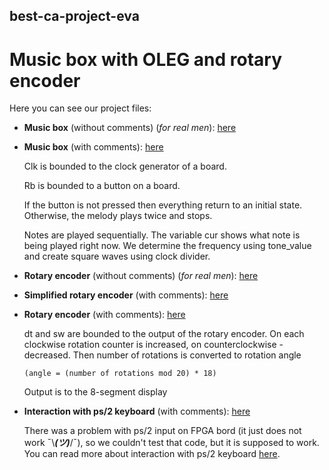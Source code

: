 ## best-ca-project-eva
# Music box with OLEG and rotary encoder

Here you can see our project files:

* **Music box** (without comments) (_for real men_): [here](https://github.com/noteisenheim/best-ca-project-eva/blob/master/musec.v)

* **Music box** (with comments): [here](https://github.com/noteisenheim/best-ca-project-eva/blob/master/musec2.v)

  Clk is bounded to the clock generator of a board.
  
  Rb is bounded to a button on a board.
  
  If the button is not pressed then everything return to an initial state. Otherwise, the melody plays twice and stops.
  
  Notes are played sequentially. The variable cur shows what note is being played right now. We determine the frequency using tone_value and create square waves using clock divider. 


* **Rotary encoder** (without comments) (_for real men_): [here](https://github.com/noteisenheim/best-ca-project-eva/blob/master/rotary_encoder.v)

* **Simplified rotary encoder** (with comments): [here](https://github.com/noteisenheim/best-ca-project-eva/blob/master/simple_rotary_encoder.v)

* **Rotary encoder** (with comments): [here](https://github.com/noteisenheim/best-ca-project-eva/blob/master/rotary_encoder2.v)

  dt and sw are bounded to the output of the rotary encoder. On each clockwise rotation counter is increased, on counterclockwise - decreased. Then number of rotations is converted to rotation angle
  
      (angle = (number of rotations mod 20) * 18)
  Output is to the 8-segment display

* **Interaction with ps/2 keyboard** (with comments): [here](https://github.com/noteisenheim/best-ca-project-eva/blob/master/help.v)

  There was a problem with ps/2 input on FPGA bord (it just does not work ¯\\___(ツ)___/¯), so we couldn't test that code, but it is supposed to work. 
  You can read more about interaction with ps/2 keyboard [here](http://www.eecg.toronto.edu/~jayar/ece241_08F/AudioVideoCores/ps2/ps2.html).
